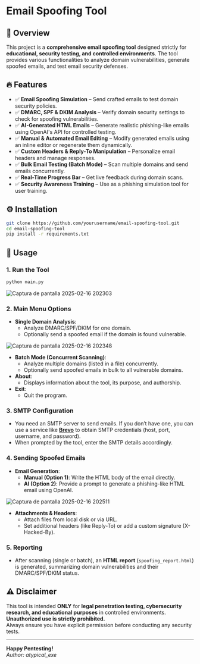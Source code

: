 # Email Spoofing Tool

## 🚀 Overview
This project is a **comprehensive email spoofing  tool** designed strictly for **educational, security testing, and controlled environments**. The tool provides various functionalities to analyze domain vulnerabilities, generate spoofed emails, and test email security defenses.

## 🔥 Features
- ✅ **Email Spoofing Simulation** – Send crafted emails to test domain security policies.  
- ✅ **DMARC, SPF & DKIM Analysis** – Verify domain security settings to check for spoofing vulnerabilities.  
- ✅ **AI-Generated HTML Emails** – Generate realistic phishing-like emails using OpenAI's API for controlled testing.  
- ✅ **Manual & Automated Email Editing** – Modify generated emails using an inline editor or regenerate them dynamically.  
- ✅ **Custom Headers & Reply-To Manipulation** – Personalize email headers and manage responses.  
- ✅ **Bulk Email Testing (Batch Mode)** – Scan multiple domains and send emails concurrently.  
- ✅ **Real-Time Progress Bar** – Get live feedback during domain scans.  
- ✅ **Security Awareness Training** – Use as a phishing simulation tool for user training.

## ⚙️ Installation
```bash
git clone https://github.com/yourusername/email-spoofing-tool.git
cd email-spoofing-tool
pip install -r requirements.txt
```

## 🚀 Usage
### 1. Run the Tool
```bash
python main.py
```
![Captura de pantalla 2025-02-16 202303](https://github.com/user-attachments/assets/255a8fa2-9dc8-4529-8d8d-cf7ad7595766)



### 2. Main Menu Options
- **Single Domain Analysis**:  
  - Analyze DMARC/SPF/DKIM for one domain.  
  - Optionally send a spoofed email if the domain is found vulnerable.

![Captura de pantalla 2025-02-16 202348](https://github.com/user-attachments/assets/5036eaac-f6cd-4bf0-8976-0eac7a16e83d)


- **Batch Mode (Concurrent Scanning)**:  
  - Analyze multiple domains (listed in a file) concurrently.  
  - Optionally send spoofed emails in bulk to all vulnerable domains.
- **About**:  
  - Displays information about the tool, its purpose, and authorship.
- **Exit**:  
  - Quit the program.

### 3. SMTP Configuration
- You need an SMTP server to send emails. If you don’t have one, you can use a service like **[Brevo](https://www.brevo.com/)** to obtain SMTP credentials (host, port, username, and password).
- When prompted by the tool, enter the SMTP details accordingly.

### 4. Sending Spoofed Emails
- **Email Generation**:  
  - **Manual (Option 1)**: Write the HTML body of the email directly.
  - **AI (Option 2)**: Provide a prompt to generate a phishing-like HTML email using OpenAI.
 
![Captura de pantalla 2025-02-16 202511](https://github.com/user-attachments/assets/35511bb4-cde2-4229-b9b9-2fb880994295)

    
- **Attachments & Headers**:  
  - Attach files from local disk or via URL.  
  - Set additional headers (like Reply-To) or add a custom signature (X-Hacked-By).

### 5. Reporting
- After scanning (single or batch), an **HTML report** (`spoofing_report.html`) is generated, summarizing domain vulnerabilities and their DMARC/SPF/DKIM status.

## ⚠️ Disclaimer
This tool is intended **ONLY** for **legal penetration testing, cybersecurity research, and educational purposes** in controlled environments. **Unauthorized use is strictly prohibited.**  
Always ensure you have explicit permission before conducting any security tests.

---

**Happy Pentesting!**  
*Author: atypical_exe*

